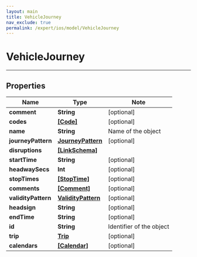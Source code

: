 ```yaml
---
layout: main
title: VehicleJourney
nav_exclude: true
permalink: /expert/ios/model/VehicleJourney
---
```


# VehicleJourney

---

## Properties

Name | Type | Note
---- | ---- | ----
**comment** | **String** | [optional] 
**codes** | [**[Code]**](Code.md) | [optional] 
**name** | **String** | Name of the object 
**journeyPattern** | [**JourneyPattern**](JourneyPattern.md) | [optional] 
**disruptions** | [**[LinkSchema]**](LinkSchema.md) | 
**startTime** | **String** | [optional] 
**headwaySecs** | **Int** | [optional] 
**stopTimes** | [**[StopTime]**](StopTime.md) | [optional] 
**comments** | [**[Comment]**](Comment.md) | [optional] 
**validityPattern** | [**ValidityPattern**](ValidityPattern.md) | [optional] 
**headsign** | **String** | [optional] 
**endTime** | **String** | [optional] 
**id** | **String** | Identifier of the object 
**trip** | [**Trip**](Trip.md) | [optional] 
**calendars** | [**[Calendar]**](Calendar.md) | [optional] 

